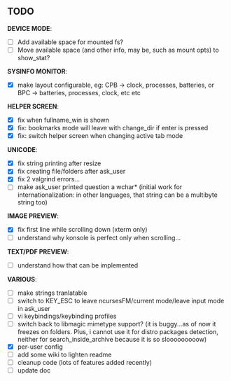 ## TODO

**DEVICE MODE**:  

- [ ] Add available space for mounted fs?
- [ ] Move available space (and other info, may be, such as mount opts) to show_stat?

**SYSINFO MONITOR**:  

- [x] make layout configurable, eg: CPB -> clock, processes, batteries, or BPC -> batteries, processes, clock, etc etc

**HELPER SCREEN**:  

- [x] fix when fullname_win is shown
- [x] fix: bookmarks mode will leave with change_dir if enter is pressed
- [x] fix: switch helper screen when changing active tab mode

**UNICODE**:  

- [x] fix string printing after resize
- [x] fix creating file/folders after ask_user
- [x] fix 2 valgrind errors...
- [ ] make ask_user printed question a wchar* (initial work for internationalization: in other languages, that string can be a multibyte string too)

**IMAGE PREVIEW**:  

- [x] fix first line while scrolling down (xterm only)
- [ ] understand why konsole is perfect only when scrolling...

**TEXT/PDF PREVIEW**:  

- [ ] understand how that can be implemented

**VARIOUS**:  

- [ ] make strings tranlatable
- [ ] switch to KEY_ESC to leave ncursesFM/current mode/leave input mode in ask_user
- [ ] vi keybindings/keybinding profiles
- [ ] switch back to libmagic mimetype support? (it is buggy...as of now it freezes on folders. Plus, i cannot use it for distro packages detection, neither for search_inside_archive because it is so slooooooooow)
- [x] per-user config
- [ ] add some wiki to lighten readme
- [ ] cleanup code (lots of features added recently)
- [ ] update doc
